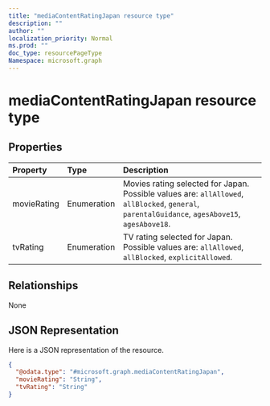 ```yaml
---
title: "mediaContentRatingJapan resource type"
description: ""
author: ""
localization_priority: Normal
ms.prod: ""
doc_type: resourcePageType
Namespace: microsoft.graph
---
```



# mediaContentRatingJapan resource type



## Properties
|Property|Type|Description|
|:---|:---|:---|
|movieRating|Enumeration|Movies rating selected for Japan. Possible values are: `allAllowed`, `allBlocked`, `general`, `parentalGuidance`, `agesAbove15`, `agesAbove18`.|
|tvRating|Enumeration|TV rating selected for Japan. Possible values are: `allAllowed`, `allBlocked`, `explicitAllowed`.|

## Relationships
None

## JSON Representation
Here is a JSON representation of the resource.
<!-- {
  "blockType": "resource",
  "@odata.type": "microsoft.graph.mediaContentRatingJapan"
}
-->
``` json
{
  "@odata.type": "#microsoft.graph.mediaContentRatingJapan",
  "movieRating": "String",
  "tvRating": "String"
}
```

